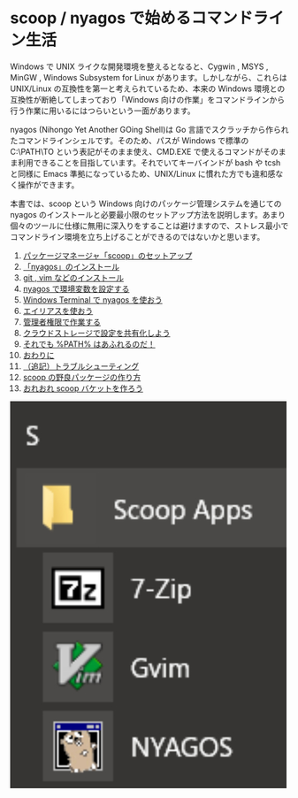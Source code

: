 scoop / nyagos で始めるコマンドライン生活
==============

Windows で UNIX ライクな開発環境を整えるとなると、Cygwin , MSYS , MinGW , Windows Subsystem for Linux があります。しかしながら、これらは UNIX/Linux の互換性を第一と考えられているため、本来の Windows 環境との互換性が断絶してしまっており「Windows 向けの作業」をコマンドラインから行う作業に用いるにはつらいという一面があります。

nyagos (Nihongo Yet Another GOing Shell)は Go 言語でスクラッチから作られたコマンドラインシェルです。そのため、パスが Windows で標準の C:\PATH\TO という表記がそのまま使え、CMD.EXE で使えるコマンドがそのまま利用できることを目指しています。それでいてキーバインドが bash や tcsh と同様に Emacs 準拠になっているため、UNIX/Linux に慣れた方でも違和感なく操作ができます。

本書では、scoop という Windows 向けのパッケージ管理システムを通じての nyagos のインストールと必要最小限のセットアップ方法を説明します。あまり個々のツールに仕様に無用に深入りをすることは避けますので、ストレス最小でコマンドライン環境を立ち上げることができるのではないかと思います。

1. [パッケージマネージャ「scoop」のセットアップ](5ac80a9ddb35fef9a146/0.218b39.md)
2. [「nyagos」のインストール](5ac80a9ddb35fef9a146/1.596ba4.md)
3. [git , vim などのインストール](5ac80a9ddb35fef9a146/2.c181ec.md)
4. [nyagos で環境変数を設定する](5ac80a9ddb35fef9a146/3.2c4c1e.md)
5. [Windows Terminal で nyagos を使おう](5ac80a9ddb35fef9a146/4.a3f5c9.md)
6. [エイリアスを使おう](5ac80a9ddb35fef9a146/5.cb9842.md)
7. [管理者権限で作業する](5ac80a9ddb35fef9a146/6.44b3aa.md)
8. [クラウドストレージで設定を共有化しよう](5ac80a9ddb35fef9a146/7.74564e.md)
9. [それでも %PATH% はあふれるのだ！](5ac80a9ddb35fef9a146/8.c2e32b.md)
10. [おわりに](5ac80a9ddb35fef9a146/9.bb94d0.md)
11. [（追記）トラブルシューティング](5ac80a9ddb35fef9a146/10.aaaaaa.md)
12. [scoop の野良パッケージの作り方](5ac80a9ddb35fef9a146/11.bbbbbb.md)
13. [おれおれ scoop バケットを作ろう](5ac80a9ddb35fef9a146/12.cccccc.md)

![cover](5ac80a9ddb35fef9a146/cover.jpg)
